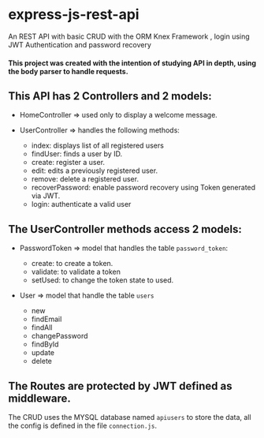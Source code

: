 # express-js-rest-api
An REST API with basic CRUD with the ORM Knex Framework , login using JWT Authentication and password recovery

#### This project was created with the intention of studying API in depth, using the body parser to handle requests.

## This API has 2 Controllers and 2 models:

* HomeController => used only to display a welcome message.

* UserController => handles the following methods:

  - index: displays list of all registered users
  - findUser: finds a user by ID.
  - create: register a user.
  - edit: edits a previously registered user.
  - remove: delete a registered user.
  - recoverPassword: enable password recovery using Token generated via JWT.
  - login: authenticate a valid user

## The UserController methods access 2 models:

* PasswordToken => model that handles the table `password_token`:

  - create: to create a token.
  - validate: to validate a token
  - setUsed: to change the token state to used.
  
* User => model that handle the table `users`
  - new
  - findEmail
  - findAll
  - changePassword
  - findById
  - update
  - delete
  
 ## The Routes are protected by JWT defined as middleware.
 
 The CRUD uses the MYSQL database named `apiusers` to store the data, all the config is defined in the file `connection.js`.
 
